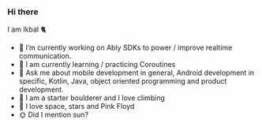 ### Hi there
I am Ikbal 🐈

- 🔭 I’m currently working on Ably SDKs to power / improve realtime communication.
- 🌱 I am currently learning / practicing Coroutines
- 🤔 Ask me about mobile development in general,
Android development in specific, Kotlin, Java, object oriented
programming and product development. 
- 🧗 I am a starter boulderer and I love climbing
- 🌟 I love space, stars and Pink Floyd
- 🌞 Did I mention sun?

<!--
**ikbalkaya/ikbalkaya** is a ✨ _special_ ✨ repository because its `README.md` (this file) appears on your GitHub profile.

Here are some ideas to get you started:

- 🔭 I’m currently working on ...
- I’m currently learning ...
- 👯 I’m looking to collaborate on ...
- 🤔 I’m looking for help with ...
- 💬 Ask me about ...
- 📫 How to reach me: ...
- 😄 Pronouns: ...
- ⚡ Fun fact: ...
-->
